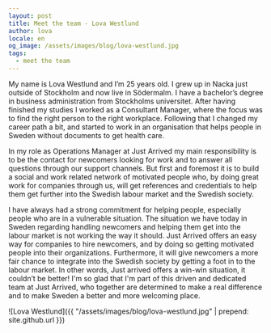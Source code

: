 ```yaml
---
layout: post
title: Meet the team - Lova Westlund
author: lova
locale: en
og_image: /assets/images/blog/lova-westlund.jpg
tags:
  - meet the team
---
```


My name is Lova Westlund and I’m 25 years old. I grew up in Nacka just outside of Stockholm and now live in Södermalm. I have a bachelor’s degree in business administration from Stockholms universitet. After having finished my studies I worked as a Consultant Manager, where the focus was to find the right person to the right workplace. Following that I changed my career path a bit, and started to work in an organisation that helps people in Sweden without documents to get health care.

In my role as Operations Manager at Just Arrived my main responsibility is to be the contact for newcomers looking for work and to answer all questions through our support channels. But first and foremost it is to build a social and work related network of motivated people who, by doing great work for companies through us, will get references and credentials to help them get further into the Swedish labour market and the Swedish society.

I have always had a strong commitment for helping people, especially people who are in a vulnerable situation. The situation we have today in Sweden regarding handling newcomers and helping them get into the labour market is not working the way it should. Just Arrived offers an easy way for companies to hire newcomers, and by doing so getting motivated people into their organizations. Furthermore, it will give newcomers a more fair chance to integrate into the Swedish society by getting a foot in to the labour market. In other words, Just arrived offers a win-win situation, it couldn’t be better! I'm so glad that I'm part of this driven and dedicated team at Just Arrived, who together are determined to make a real difference and to make Sweden a better and more welcoming place.

![Lova Westlund]({{ "/assets/images/blog/lova-westlund.jpg" | prepend: site.github.url }})
